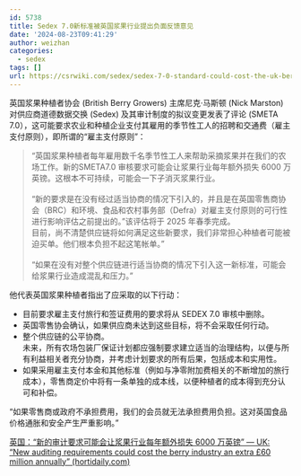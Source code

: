 ```yaml
---
id: 5738
title: Sedex 7.0新标准被英国浆果行业提出负面反馈意见
date: '2024-08-23T09:41:29'
author: weizhan
categories:
  - sedex
tags: []
url: https://csrwiki.com/sedex/sedex-7-0-standard-could-cost-the-uk-berry-industry-60-million-annually
---
```


英国浆果种植者协会 (British Berry Growers) 主席尼克·马斯顿 (Nick Marston) 对供应商道德数据交换 (Sedex) 及其审计制度的拟议变更发表了评论 (SMETA 7.0），这可能要求农业和种植企业支付其雇用的季节性工人的招聘和交通费（雇主支付原则），即所谓的“雇主支付原则”：

> “英国浆果种植者每年雇用数千名季节性工人来帮助采摘浆果并在我们的农场工作。新的SMETA7.0 审核要求可能会让浆果行业每年额外损失 6000 万英镑。这根本不可持续，可能会一下子消灭浆果行业。\
> \
> “新的要求是在没有经过适当协商的情况下引入的，并且是在英国零售商协会（BRC）和环境、食品和农村事务部（Defra）对雇主支付原则的可行性进行影响评估之前提出的。”该评估将于 2025 年春季完成。\
> 目前，尚不清楚供应链将如何满足这些新要求，我们非常担心种植者可能被迫买单。他们根本负担不起这笔帐单。”\
> \
> “如果在没有对整个供应链进行适当协商的情况下引入这一新标准，可能会给浆果行业造成混乱和压力。”

他代表英国浆果种植者指出了应采取的以下行动：

- 目前要求雇主支付旅行和签证费用的要求将从 SEDEX 7.0 审核中删除。
- 英国零售协会确认，如果供应商未达到这些目标，将不会采取任何行动。
- 整个供应链的公平协商。\
  未来，所有农场包装厂保证计划都应强制要求建立适当的治理结构，以便与所有利益相关者充分协商，并考虑计划要求的所有后果，包括成本和实用性。
- 如果采用雇主支付本金和其他标准（例如与净零附加费相关的不断增加的旅行成本），零售商定价中将有一条单独的成本线，以便种植者的成本得到充分认可和补偿。

“如果零售商或政府不承担费用，我们的会员就无法承担费用负担。这对英国食品价格通胀和安全产生严重影响。”

[英国：“新的审计要求可能会让浆果行业每年额外损失 6000 万英镑” — UK: “New auditing requirements could cost the berry industry an extra £60 million annually” (hortidaily.com)](https://www.hortidaily.com/article/9651493/uk-new-auditing-requirements-could-cost-the-berry-industry-an-extra-ps60-million-annually/)
